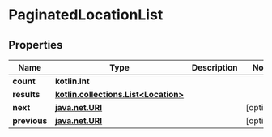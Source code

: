 
# PaginatedLocationList

## Properties
| Name | Type | Description | Notes |
| ------------ | ------------- | ------------- | ------------- |
| **count** | **kotlin.Int** |  |  |
| **results** | [**kotlin.collections.List&lt;Location&gt;**](Location.md) |  |  |
| **next** | [**java.net.URI**](java.net.URI.md) |  |  [optional] |
| **previous** | [**java.net.URI**](java.net.URI.md) |  |  [optional] |



